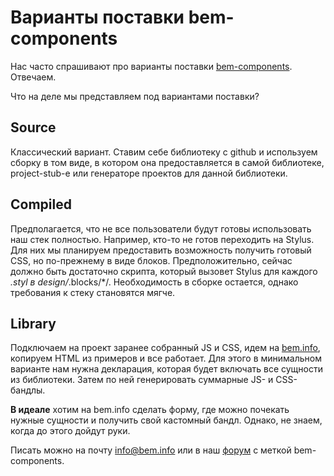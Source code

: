 # Варианты поставки bem-components

Нас часто спрашивают про варианты поставки [bem-components](https://ru.bem.info/libs/bem-components/). Отвечаем.

Что на деле мы представляем под вариантами поставки?

## Source

Классический вариант. Ставим себе библиотеку с github и используем сборку в том виде, в котором она предоставляется в самой библиотеке, project-stub-е или генераторе проектов для данной библиотеки.

## Compiled

Предполагается, что не все пользователи будут готовы использовать наш стек полностью. Например, кто-то не готов переходить на Stylus. Для них мы планируем предоставить возможность получить готовый CSS, но по-прежнему в виде блоков. Предположительно, сейчас должно быть достаточно скрипта, который вызовет Stylus для каждого *.styl в design/*.blocks/*/. Необходимость в сборке остается, однако требования к стеку становятся мягче.

## Library

Подключаем на проект заранее собранный JS и CSS, идем на [bem.info](https://bem.info/), копируем HTML из примеров и все работает. Для этого в минимальном варианте нам нужна декларация, которая будет включать все сущности из библиотеки. Затем по ней генерировать суммарные JS- и CSS-бандлы.

**В идеале** хотим на bem.info сделать форму, где можно почекать нужные сущности и получить свой кастомный бандл. Однако, не знаем, когда до этого дойдут руки.

Писать можно на почту [info@bem.info](mailto:info@bem.info) или в наш [форум](http://ru.bem.info/forum/?labels=bem-components) с меткой bem-components.
